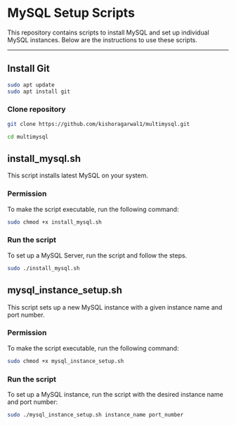 # MySQL Setup Scripts

This repository contains scripts to install MySQL and set up individual MySQL instances. Below are the instructions to use these scripts.

---

## Install Git

```bash
sudo apt update
sudo apt install git
```
### Clone repository
```bash
git clone https://github.com/kishoragarwal1/multimysql.git
```
```bash
cd multimysql
```
## install_mysql.sh

This script installs latest MySQL on your system.

### Permission
To make the script executable, run the following command:

```bash
sudo chmod +x install_mysql.sh
```
### Run the script
To set up a MySQL Server, run the script and follow the steps.
```bash
sudo ./install_mysql.sh
```

## mysql_instance_setup.sh

This script sets up a new MySQL instance with a given instance name and port number.

### Permission
To make the script executable, run the following command:

```bash
sudo chmod +x mysql_instance_setup.sh
```

### Run the script

To set up a MySQL instance, run the script with the desired instance name and port number:

```bash
sudo ./mysql_instance_setup.sh instance_name port_number
```
